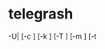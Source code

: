 # telegrash
-U| [-c <config file>] [-k <API KEY>] [-T <chat id>] [-m <message>] [-t <title>] [-x <GPS longitude>] [-y <GPS latitude>] [-a <address>]


-U: show updates
